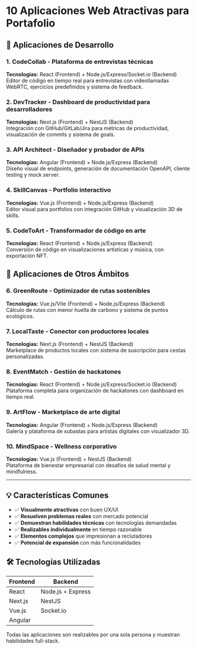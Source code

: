 # 10 Aplicaciones Web Atractivas para Portafolio

## 🚀 Aplicaciones de Desarrollo

### 1. CodeCollab - Plataforma de entrevistas técnicas

**Tecnologías:** React (Frontend) + Node.js/Express/Socket.io (Backend)  
Editor de código en tiempo real para entrevistas con videollamadas WebRTC, ejercicios predefinidos y sistema de feedback.

### 2. DevTracker - Dashboard de productividad para desarrolladores

**Tecnologías:** Next.js (Frontend) + NestJS (Backend)  
Integración con GitHub/GitLab/Jira para métricas de productividad, visualización de commits y sistema de goals.

### 3. API Architect - Diseñador y probador de APIs

**Tecnologías:** Angular (Frontend) + Node.js/Express (Backend)  
Diseño visual de endpoints, generación de documentación OpenAPI, cliente testing y mock server.

### 4. SkillCanvas - Portfolio interactivo

**Tecnologías:** Vue.js (Frontend) + Node.js/Express (Backend)  
Editor visual para portfolios con integración GitHub y visualización 3D de skills.

### 5. CodeToArt - Transformador de código en arte

**Tecnologías:** React (Frontend) + Node.js/Express (Backend)  
Conversión de código en visualizaciones artísticas y música, con exportación NFT.

## 🌟 Aplicaciones de Otros Ámbitos

### 6. GreenRoute - Optimizador de rutas sostenibles

**Tecnologías:** Vue.js/Vite (Frontend) + Node.js/Express (Backend)  
Cálculo de rutas con menor huella de carbono y sistema de puntos ecológicos.

### 7. LocalTaste - Conector con productores locales

**Tecnologías:** Next.js (Frontend) + NestJS (Backend)  
Marketplace de productos locales con sistema de suscripción para cestas personalizadas.

### 8. EventMatch - Gestión de hackatones

**Tecnologías:** React (Frontend) + Node.js/Express/Socket.io (Backend)  
Plataforma completa para organización de hackatones con dashboard en tiempo real.

### 9. ArtFlow - Marketplace de arte digital

**Tecnologías:** Angular (Frontend) + Node.js/Express (Backend)  
Galería y plataforma de subastas para artistas digitales con visualizador 3D.

### 10. MindSpace - Wellness corporativo

**Tecnologías:** Vue.js (Frontend) + NestJS (Backend)  
Plataforma de bienestar empresarial con desafíos de salud mental y mindfulness.

---

## 💡 Características Comunes

- ✅ **Visualmente atractivas** con buen UX/UI
- ✅ **Resuelven problemas reales** con mercado potencial
- ✅ **Demuestran habilidades técnicas** con tecnologías demandadas
- ✅ **Realizables individualmente** en tiempo razonable
- ✅ **Elementos complejos** que impresionan a reclutadores
- ✅ **Potencial de expansión** con más funcionalidades

## 🛠 Tecnologías Utilizadas

| Frontend | Backend |
|----------|---------|
| React | Node.js + Express |
| Next.js | NestJS |
| Vue.js | Socket.io |
| Angular | |

Todas las aplicaciones son realizables por una sola persona y muestran habilidades full-stack.
